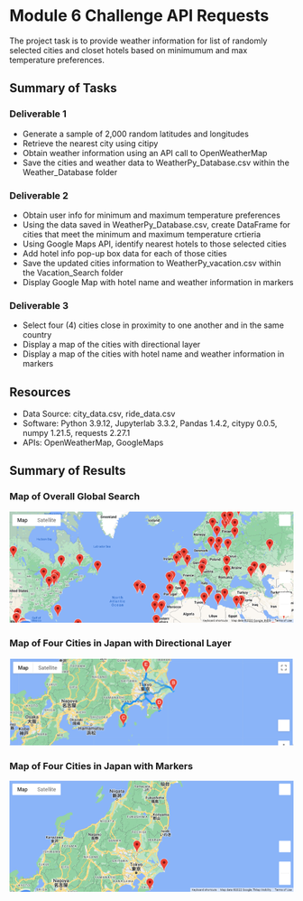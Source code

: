 # Module 6 Challenge API Requests
The project task is to provide weather information for list of randomly selected cities and closet hotels based on minimumum and max temperature preferences.

## Summary of Tasks
### Deliverable 1
* Generate a sample of 2,000 random latitudes and longitudes
* Retrieve the nearest city using citipy
* Obtain weather information using an API call to OpenWeatherMap
* Save the cities and weather data to WeatherPy_Database.csv within the Weather_Database folder

### Deliverable 2
* Obtain user info for minimum and maximum temperature preferences
* Using the data saved in WeatherPy_Database.csv, create DataFrame for cities that meet the minimum and maximum temperature crtieria
* Using Google Maps API, identify nearest hotels to those selected cities
* Add hotel info pop-up box data for each of those cities
* Save the updated cities information to WeatherPy_vacation.csv within the Vacation_Search folder
* Display Google Map with hotel name and weather information in markers

### Deliverable 3
* Select four (4) cities close in proximity to one another and in the same country
* Display a map of the cities with directional layer
* Display a map of the cities with hotel name and weather information in markers

## Resources
- Data Source: city_data.csv, ride_data.csv
- Software: Python 3.9.12, Jupyterlab 3.3.2, Pandas 1.4.2, citypy 0.0.5, numpy 1.21.5, requests 2.27.1
- APIs: OpenWeatherMap, GoogleMaps

## Summary of Results
### Map of Overall Global Search
![Map of Overall Global Search](Vacation_Search/WeatherPy_vacation_map.png)

### Map of Four Cities in Japan with Directional Layer
![Map of Four Cities in Japan with Directional Layer](Vacation_Itinerary/WeatherPy_travel_map.PNG)

### Map of Four Cities in Japan with Markers
![Map of Four Cities in Japan with Markers](Vacation_Itinerary/WeatherPy_travel_map_markers.png)
